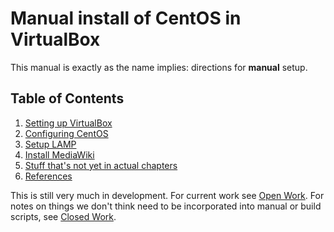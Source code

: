 # Manual install of CentOS in VirtualBox
This manual is exactly as the name implies: directions for **manual** setup.

## Table of Contents
1. [Setting up VirtualBox](1.0-SettingUpVirtualBox.md)
2. [Configuring CentOS](2.0-ConfiguringCentOS.md)
3. [Setup LAMP](3.0-SetupLAMP.md)
4. [Install MediaWiki](4.0-InstallMediaWiki.md)
99. [Stuff that's not yet in actual chapters](CentOS_Notes.md)
100. [References](References.md)

This is still very much in development. For current work see [Open Work](OpenWork.md). For notes on things we don't think need to be incorporated into manual or build scripts, see [Closed Work](ClosedWork.md).
